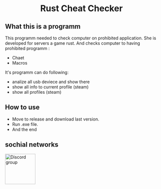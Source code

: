 <h1 align="center"> Rust Cheat Checker </h1>

## What this is a programm
This programm needed to check computer on prohibited application. She is developed for servers a game rust. And checks computer to having prohibited programm :
- Chaet
- Macros

It's programm can do following:
- analize all usb deviece and show there
- show all info to current profile (steam)
- show all profiles (steam)

## How to use

- Move to release and download last version.
- Run .exe file.
- And the end

## sochial networks
[<img  style='width: 100px' alt='Discord group' src='https://camo.githubusercontent.com/5b475732a4ed305b1041d81185353428fb9860f5e5a5fe3249ee547e3b5aa69b/68747470733a2f2f63646e2e7261776769742e636f6d2f4e4e54696e2f646973636f72642d6c6f676f2f66343333333334342f7372632f6173736574732f616e696d61746564646973636f72642e737667'></img>](https://discord.gg/xNxm5vKVfZ)